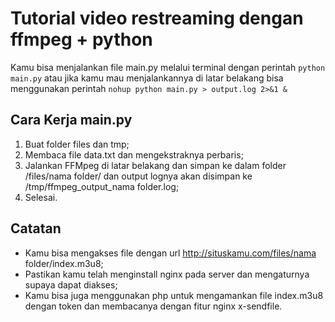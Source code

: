 # Tutorial video restreaming dengan ffmpeg + python
Kamu bisa menjalankan file main.py melalui terminal dengan perintah ```python main.py``` atau jika kamu mau menjalankannya di latar belakang bisa menggunakan perintah ```nohup python main.py > output.log 2>&1 &```

## Cara Kerja main.py
1. Buat folder files dan tmp;
2. Membaca file data.txt dan mengekstraknya perbaris;
3. Jalankan FFMpeg di latar belakang dan simpan ke dalam folder /files/nama folder/ dan output lognya akan disimpan ke /tmp/ffmpeg_output_nama folder.log;
4. Selesai.

Catatan
---
- Kamu bisa mengakses file dengan url http://situskamu.com/files/nama folder/index.m3u8;
- Pastikan kamu telah menginstall nginx pada server dan mengaturnya supaya dapat diakses;
- Kamu bisa juga menggunakan php untuk mengamankan file index.m3u8 dengan token dan membacanya dengan fitur nginx x-sendfile.
